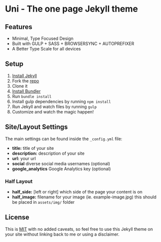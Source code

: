 # Uni - The one page Jekyll theme

## Features

* Minimal, Type Focused Design
* Built with GULP + SASS + BROWSERSYNC + AUTOPREFIXER
* A Better Type Scale for all devices

## Setup

1. [Install Jekyll](http://jekyllrb.com)
2. Fork the [repo](http://github.com/brianmaierjr/frameset)
3. Clone it
4. [Install Bundler](http://bundler.io/)
5. Run `bundle install`
6. Install gulp dependencies by running `npm install`
7. Run Jekyll and watch files by running `gulp`
8. Customize and watch the magic happen!

## Site/Layout Settings

The main settings can be found inside the `_config.yml` file:

* **title:** title of your site
* **description:** description of your site
* **url:** your url
* **social** diverse social media usernames (optional)
* **google_analytics** Google Analytics key (optional)

### Half Layout

* **half_side:** [left or right] which side of the page your content is on
* **half_image:** filename for your image (ie. example-image.jpg) this should be placed in `assets/img/` folder

## License

This is [MIT](LICENSE) with no added caveats, so feel free to use this Jekyll theme on your site without linking back to me or using a disclaimer.
